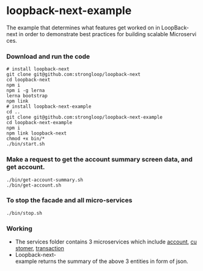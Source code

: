 # loopback-next-example

The example that determines what features get worked on in LoopBack-next in order to demonstrate best practices for building scalable Microservices.

### Download and run the code

```
# install loopback-next
git clone git@github.com:strongloop/loopback-next
cd loopback-next
npm i
npm i -g lerna
lerna bootstrap
npm link
# install loopback-next-example
cd ..
git clone git@github.com:strongloop/loopback-next-example
cd loopback-next-example
npm i
npm link loopback-next
chmod +x bin/*
./bin/start.sh
```

### Make a request to get the account summary screen data, and get account.

```
./bin/get-account-summary.sh
./bin/get-account.sh
```

### To stop the facade and all micro-services

```
./bin/stop.sh
```


### Working
 - The services folder contains 3 microservices which include [account](https://github.com/strongloop/loopback-next-example/tree/master/services/account), [customer](https://github.com/strongloop/loopback-next-example/tree/master/services/customer), [transaction](https://github.com/strongloop/loopback-next-example/tree/master/services/transaction)
 - Loopback-next-example returns the summary of the above 3 entities in form of json.